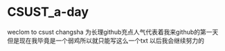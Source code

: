 # CSUST_a-day
weclom to csust changsha 
为长理github充点人气代表着我来github的第一天
但是现在我毕竟是一个弱鸡所以就只能写这么一个txt
以后我会继续努力的
